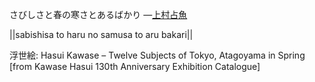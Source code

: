 さびしさと春の寒さとあるばかり
—[上村占魚](https://ja.wikipedia.org/wiki/上村占魚)

||sabishisa to haru no samusa to aru bakari||

浮世絵: Hasui Kawase – Twelve Subjects of Tokyo, Atagoyama in Spring [from Kawase Hasui 130th Anniversary Exhibition Catalogue]